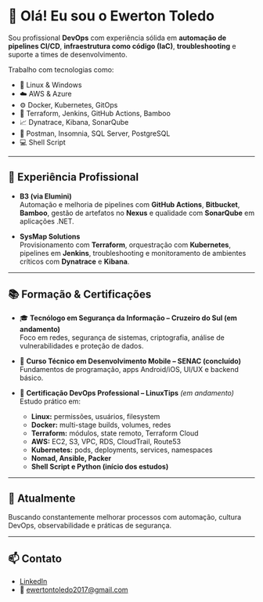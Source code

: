 # 👋 Olá! Eu sou o Ewerton Toledo

Sou profissional **DevOps** com experiência sólida em **automação de pipelines CI/CD**, **infraestrutura como código (IaC)**, **troubleshooting** e suporte a times de desenvolvimento. 

Trabalho com tecnologias como:
- 🐧 Linux & Windows
- ☁️ AWS & Azure
- ⚙️ Docker, Kubernetes, GitOps
- 🔧 Terraform, Jenkins, GitHub Actions, Bamboo
- 📈 Dynatrace, Kibana, SonarQube
- 🧪 Postman, Insomnia, SQL Server, PostgreSQL
- 💻 Shell Script

---

## 🏢 Experiência Profissional

- **B3 (via Elumini)**  
  Automação e melhoria de pipelines com **GitHub Actions**, **Bitbucket**, **Bamboo**, gestão de artefatos no **Nexus** e qualidade com **SonarQube** em aplicações .NET.

- **SysMap Solutions**  
  Provisionamento com **Terraform**, orquestração com **Kubernetes**, pipelines em **Jenkins**, troubleshooting e monitoramento de ambientes críticos com **Dynatrace** e **Kibana**.

---

## 📚 Formação & Certificações

- 🎓 **Tecnólogo em Segurança da Informação – Cruzeiro do Sul (em andamento)**  
  Foco em redes, segurança de sistemas, criptografia, análise de vulnerabilidades e proteção de dados.

- 📱 **Curso Técnico em Desenvolvimento Mobile – SENAC (concluído)**  
  Fundamentos de programação, apps Android/iOS, UI/UX e backend básico.

- 🚀 **Certificação DevOps Professional – LinuxTips** *(em andamento)*  
  Estudo prático em:
  - **Linux:** permissões, usuários, filesystem
  - **Docker:** multi-stage builds, volumes, redes
  - **Terraform:** módulos, state remoto, Terraform Cloud
  - **AWS:** EC2, S3, VPC, RDS, CloudTrail, Route53
  - **Kubernetes:** pods, deployments, services, namespaces
  - **Nomad, Ansible, Packer**
  - **Shell Script e Python (início dos estudos)**

---

## 🎯 Atualmente
Buscando constantemente melhorar processos com automação, cultura DevOps, observabilidade e práticas de segurança.

---

## 📫 Contato

- [LinkedIn](https://www.linkedin.com/in/ewerton-toledo-3689b52aa/)
- 📧 ewertontoledo2017@gmail.com
